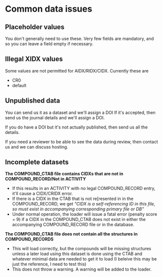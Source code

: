 # Common data issues

## Placeholder values

You don't generally need to use these. Very few fields are mandatory, and so you can leave a field empty if necessary.

## Illegal XIDX values

Some values are not permitted for AIDX/RIDX/CIDX. Currently these are

* CR0
* default

## Unpublished data

You can send us it as a dataset and we'll assign a DOI If it's accepted, then send us the journal details and we'll assign a DOI.&#x20;

If you do have a DOI but it's not actually published, then send us all the details.&#x20;

If you need a reviewer to be able to see the data during review, then contact us and we can discuss hosting.

## Incomplete datasets

**The COMPOUND\_CTAB  file contains CIDXs that are not in COMPOUND\_RECORD/Not in ACTIVITY**

* If this results in an ACTIVITY with no legal COMPOUND\_RECORD entry, it'll cause a CIDX/CRIDX error.
* If there is a CIDX in the CTAB that is not re\[resented in in the COMPOUND\_RECORD, we get _"CIDX is a self-referencing ID in this file, so must exist in accompanying corresponding primary file or DB"_
* Under normal operation, the loader will issue a fatal error (penalty score = 9) if a CIDX in the COMPOUND\_CTAB does not exist in either the accompanying COMPOUND\_RECORD file or in the database.

**The COMPOUND\_CTAB  file does not contain all the structures in COMPOUND\_RECORDS**

* This will load correctly, but the compounds will be missing structures unless a later load using this dataset is done using the CTAB and whatever minimal data are needed to get it to load (I beleive this may be just the reference, I need to test this)
* This does not throw a warning. A warning will be added to the loader.
